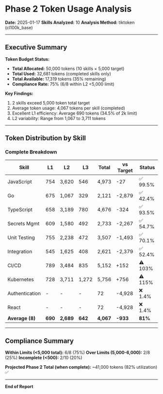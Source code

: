 # Phase 2 Token Usage Analysis

**Date:** 2025-01-17
**Skills Analyzed:** 10
**Analysis Method:** tiktoken (cl100k_base)

---

## Executive Summary

**Token Budget Status:**

- **Total Allocated:** 50,000 tokens (10 skills × 5,000 target)
- **Total Used:** 32,681 tokens (completed skills only)
- **Total Available:** 17,319 tokens (35% remaining)
- **Compliance Rate:** 75% (6/8 within L2 <5,000 limit)

**Key Findings:**

1. 2 skills exceed 5,000 token total target
2. Average token usage: 4,067 tokens per skill (completed)
3. Excellent L1 efficiency: Average 690 tokens (34.5% of 2k limit)
4. L2 variability: Range from 1,067 to 3,711 tokens

---

## Token Distribution by Skill

### Complete Breakdown

| Skill | L1 | L2 | L3 | Total | vs Target | Status |
|-------|-------|-------|-------|-------|-----------|--------|
| JavaScript | 754 | 3,620 | 546 | 4,973 | -27 | ✅ 99.5% |
| Go | 675 | 1,067 | 329 | 2,121 | -2,879 | ✅ 42.4% |
| TypeScript | 658 | 3,189 | 780 | 4,676 | -324 | ✅ 93.5% |
| Secrets Mgmt | 609 | 1,580 | 492 | 2,733 | -2,267 | ✅ 54.7% |
| Unit Testing | 755 | 2,238 | 472 | 3,507 | -1,493 | ✅ 70.1% |
| Integration | 545 | 1,625 | 408 | 2,621 | -2,379 | ✅ 52.4% |
| CI/CD | 789 | 3,484 | 835 | 5,152 | +152 | ⚠️ 103% |
| Kubernetes | 728 | 3,711 | 1,272 | 5,756 | +756 | ⚠️ 115% |
| Authentication | - | - | - | 72 | -4,928 | ❌ 1.4% |
| React | - | - | - | 72 | -4,928 | ❌ 1.4% |
| **Average (8)** | **690** | **2,689** | **642** | **4,067** | **-933** | **81%** |

---

## Compliance Summary

**Within Limits (<5,000 total):** 6/8 (75%)
**Over Limits (5,000-6,000):** 2/8 (25%)
**Incomplete (<500):** 2/10 (20%)

**Projected Phase 2 Total (when complete):** ~41,000 tokens (82% utilization) ✅

---

**End of Report**
